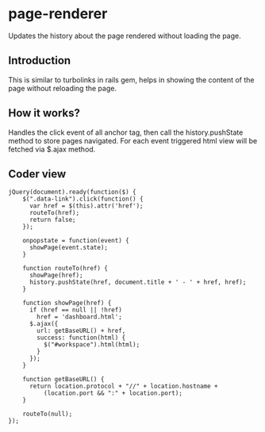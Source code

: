 # page-renderer
Updates the history about the page rendered without loading the page.

## Introduction
This is similar to turbolinks in rails gem, helps in showing the content of the page without reloading the page.

## How it works?
Handles the click event of all anchor tag, then call the history.pushState method to store pages navigated. 
For each event triggered html view will be fetched via $.ajax method.

## Coder view
    jQuery(document).ready(function($) {
        $(".data-link").click(function() {
          var href = $(this).attr('href');
          routeTo(href);
          return false;
        });
        
        onpopstate = function(event) {
          showPage(event.state);
        }
        
        function routeTo(href) {
          showPage(href);
          history.pushState(href, document.title + ' - ' + href, href);
        }
        
        function showPage(href) {
          if (href == null || !href)
            href = 'dashboard.html';
          $.ajax({
            url: getBaseURL() + href,
            success: function(html) {
              $("#workspace").html(html);
            }
          });
        }
        
        function getBaseURL() {
          return location.protocol + "//" + location.hostname +
              (location.port && ":" + location.port);
        }
        
        routeTo(null);
    });
